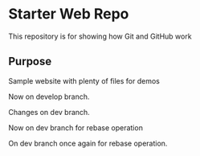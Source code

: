 # Starter Web Repo

This repository is for showing how Git and GitHub work

## Purpose

Sample website with plenty of files for demos

Now on develop branch.

Changes on dev branch.

Now on dev branch for rebase operation

On dev branch once again for rebase operation.
